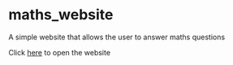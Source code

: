# maths_website
A simple website that allows the user to answer maths questions

Click [here](https://toby-sanders-101.github.io/maths_website/) to open the website
